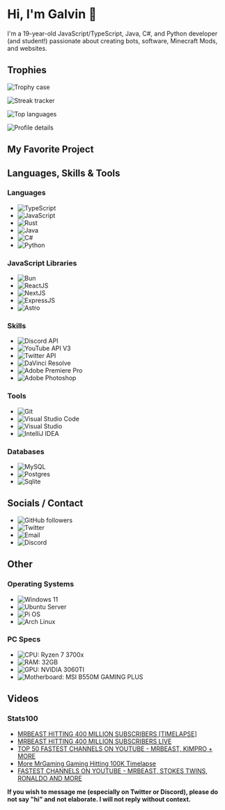 # Hi, I'm Galvin 👋

I'm a 19-year-old JavaScript/TypeScript, Java, C#, and Python developer (and student!) passionate about creating bots, software, Minecraft Mods, and websites.

## Trophies
![Trophy case](https://github-profile-trophy.vercel.app/?username=GalvinPython&theme=radical&no-bg=true&no-frame=true&column=6)

![Streak tracker](https://github-readme-streak-stats.herokuapp.com/?user=GalvinPython&theme=highcontrast&background=0d1117&ring=FFFFFF&fire=FFFFFF&currStreakLabel=DDDDDD&sideLabels=EBEBEB&dates=EBEBEB)

![Top languages](https://github-readme-stats.vercel.app/api/top-langs/?username=GalvinPython&layout=compact&bg_color=0d1117&text_color=EBEBEB&title_color=FFF&langs_count=6)

![Profile details](https://github-profile-summary-cards.vercel.app/api/cards/profile-details?username=galvinpython&theme=github)

## My Favorite Project
<!--[![Working on JSALStats](https://github-readme-stats.vercel.app/api/pin/?username=GalvinPython&repo=JSALStats&bg_color=0d1117&text_color=EBEBEB&title_color=FFF)](https://github.com/GalvinPython/jsalstats)-->

## Languages, Skills & Tools
<!-- Dear Microsoft, thanks for removing your icons from simpleicons making these badges look weird 👍 -->
### Languages
- ![TypeScript](https://img.shields.io/badge/typescript-3178C6?style=for-the-badge&logo=typescript&logoColor=white)
- ![JavaScript](https://img.shields.io/badge/javascript-F7DF1E?style=for-the-badge&logo=javascript&logoColor=black)
- ![Rust](https://img.shields.io/badge/rust-000000?style=for-the-badge&logo=rust&logoColor=white)
- ![Java](https://img.shields.io/badge/Java-FF1464.svg?style=for-the-badge&logo=eclipseadoptium&logoColor=white)
- ![C#](https://custom-icon-badges.demolab.com/badge/C%23-512BD4.svg?style=for-the-badge&logo=csharp&logoColor=white)
- ![Python](https://img.shields.io/badge/Python-3776AB?style=for-the-badge&logo=python&logoColor=white)

### JavaScript Libraries
- ![Bun](https://img.shields.io/badge/bun-000000?style=for-the-badge&logo=bun&logoColor=white)
- ![ReactJS](https://img.shields.io/badge/react-61DAFB.svg?style=for-the-badge&logo=react&logoColor=black)
- ![NextJS](https://img.shields.io/badge/next.js-000000.svg?style=for-the-badge&logo=nextdotjs&logoColor=white)
- ![ExpressJS](https://img.shields.io/badge/express.js-000000.svg?style=for-the-badge&logo=express&logoColor=white)
- ![Astro](https://img.shields.io/badge/astro-BC52EE.svg?style=for-the-badge&logo=astro&logoColor=white)

### Skills
- ![Discord API](https://img.shields.io/badge/Discord%20api-5865F2.svg?style=for-the-badge&logo=discord&logoColor=white)
- ![YouTube API V3](https://img.shields.io/badge/youtube%20api-FF0000?style=for-the-badge&logo=youtube&logoColor=white)
- ![Twitter API](https://img.shields.io/badge/X%20(Twitter)%20API-000000.svg?style=for-the-badge&logo=x&logoColor=white)
- ![DaVinci Resolve](https://img.shields.io/badge/davinci%20resolve-233A51.svg?style=for-the-badge&logo=davinciresolve&logoColor=white)
- ![Adobe Premiere Pro](https://custom-icon-badges.demolab.com/badge/Adobe%20Premiere%20Pro-9999FF.svg?style=for-the-badge&logo=adobepremierepro&logoColor=white)
- ![Adobe Photoshop](https://custom-icon-badges.demolab.com/badge/Adobe%20Photoshop-31A8FF.svg?style=for-the-badge&logo=adobephotoshop&logoColor=white)

### Tools
- ![Git](https://img.shields.io/badge/git-%23F05033.svg?style=for-the-badge&logo=git&logoColor=white)
- ![Visual Studio Code](https://custom-icon-badges.demolab.com/badge/visual%20studio%20code-007ACC.svg?style=for-the-badge&logo=visualstudiocode&logoColor=white)
- ![Visual Studio](https://custom-icon-badges.demolab.com/badge/visual%20studio-5C2D91.svg?style=for-the-badge&logo=visualstudio&logoColor=white)
- ![IntelliJ IDEA](https://img.shields.io/badge/intellij%20idea-000000.svg?style=for-the-badge&logo=intellijidea&logoColor=white)

### Databases
- ![MySQL](https://img.shields.io/badge/MySQL-4479A1?style=for-the-badge&logo=mysql&logoColor=fff)
- ![Postgres](https://img.shields.io/badge/Postgres-%23316192.svg?style=for-the-badge&logo=postgresql&logoColor=white)
- ![Sqlite](https://img.shields.io/badge/SQLite-%2307405e.svg?style=for-the-badge&logo=sqlite&logoColor=white)

## Socials / Contact
- ![GitHub followers](https://img.shields.io/github/followers/galvinpython?style=for-the-badge&logo=github&logoColor=white)
- ![Twitter](https://img.shields.io/badge/X%20(Twitter)-ReallyGalvin-000000?style=for-the-badge&logo=x&logoColor=white)
- ![Email](https://img.shields.io/badge/Email-imgalvin@pm.me-6D4AFF?style=for-the-badge&logo=protonmail&logoColor=white)
- ![Discord](https://img.shields.io/badge/Discord-imgalvin-5865F2.svg?style=for-the-badge&logo=discord&logoColor=white)

## Other

### Operating Systems
- ![Windows 11](https://custom-icon-badges.demolab.com/badge/Windows%2011-0078D4.svg?style=for-the-badge&logo=windows11&logoColor=white)
- ![Ubuntu Server](https://img.shields.io/badge/ubuntu%20server-E95420.svg?style=for-the-badge&logo=ubuntu&logoColor=white)
- ![Pi OS](https://img.shields.io/badge/Pi%20OS-A22846.svg?style=for-the-badge&logo=raspberrypi&logoColor=white)
- ![Arch Linux](https://img.shields.io/badge/Arch%20Linux-1793D1.svg?style=for-the-badge&logo=archlinux&logoColor=white)

### PC Specs
- ![CPU: Ryzen 7 3700x](https://img.shields.io/badge/CPU-Ryzen%207%203700x-ED1C24.svg?style=for-the-badge&logo=amd&logoColor=white)
- ![RAM: 32GB](https://img.shields.io/badge/RAM-32GB-000000.svg?style=for-the-badge&logo=corsair&logoColor=white)
- ![GPU: NVIDIA 3060TI](https://img.shields.io/badge/GPU-NVIDIA%203060TI-76B900.svg?style=for-the-badge&logo=nvidia&logoColor=white)
- ![Motherboard: MSI B550M GAMING PLUS](https://img.shields.io/badge/Motherboard-MSI%20B550M%20GAMING%20PLUS-FF0000.svg?style=for-the-badge&logo=msi&logoColor=white)

## Videos
### Stats100
<!-- YOUTUBE:START -->
- [MRBEAST HITTING 400 MILLION SUBSCRIBERS [TIMELAPSE]](https://www.youtube.com/watch?v=DKd0alYfK7g)
- [MRBEAST HITTING 400 MILLION SUBSCRIBERS LIVE](https://www.youtube.com/watch?v=M_LMEzYUCzY)
- [TOP 50 FASTEST CHANNELS ON YOUTUBE - MRBEAST, KIMPRO + MORE](https://www.youtube.com/watch?v=1u3zdX0t4iQ)
- [More MrGaming Gaming Hitting 100K Timelapse](https://www.youtube.com/watch?v=VJDTMVvfHXM)
- [FASTEST CHANNELS ON YOUTUBE - MRBEAST, STOKES TWINS, RONALDO AND MORE](https://www.youtube.com/watch?v=D_4b7GbapMM)
<!-- YOUTUBE:END -->

**If you wish to message me (especially on Twitter or Discord), please do not say "hi" and not elaborate. I will not reply without context.**

